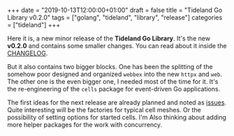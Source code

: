 +++
date = "2019-10-13T12:00:00+01:00"
draft = false
title = "Tideland Go Library v0.2.0"
tags = ["golang", "tideland", "library", "release"]
categories = ["tideland"]
+++

Here it is, a new minor release of the **Tideland Go Library**. It's the new **v0.2.0** and contains some smaller changes. You can read about it inside the [CHANGELOG](https://github.com/tideland/go/blob/v0.2.0/CHANGELOG.md).

But it also contains two bigger blocks. One has been the splitting of the somehow poor designed and organized `webbex` into the new `httpx` and `web`. The other one is the even bigger one, I needed most of the time for it. It's the re-engineering of the `cells` package for event-driven Go applications.

The first ideas for the next release are already planned and noted as [issues](https://github.com/tideland/go/issues). Quite interesting will be the factories for typical cell meshes. Or the possibility of setting options for started cells. I'm Also thinking about adding more helper packages for the work with concurrency.
